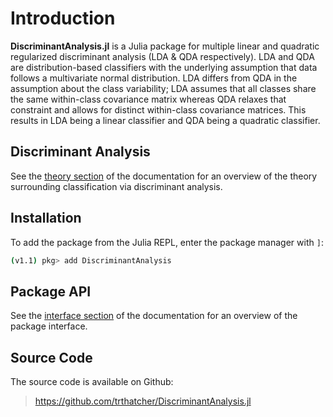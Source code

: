 # Introduction

**DiscriminantAnalysis.jl** is a Julia package for multiple linear and quadratic 
regularized discriminant analysis (LDA & QDA respectively). LDA and QDA are
distribution-based classifiers with the underlying assumption that data follows
a multivariate normal distribution. LDA differs from QDA in the assumption about 
the class variability; LDA assumes that all classes share the same within-class 
covariance matrix whereas QDA relaxes that constraint and allows for distinct 
within-class covariance matrices. This results in LDA being a linear classifier
and QDA being a quadratic classifier.

## Discriminant Analysis

See the [theory section](theory.md) of the documentation for an overview of the theory surrounding classification via discriminant analysis.

## Installation

To add the package from the Julia REPL, enter the package manager with `]`:

```bash
(v1.1) pkg> add DiscriminantAnalysis
```

## Package API

See the [interface section](interface.md) of the documentation for an overview of the package interface.


## Source Code

The source code is available on Github:

  > https://github.com/trthatcher/DiscriminantAnalysis.jl
